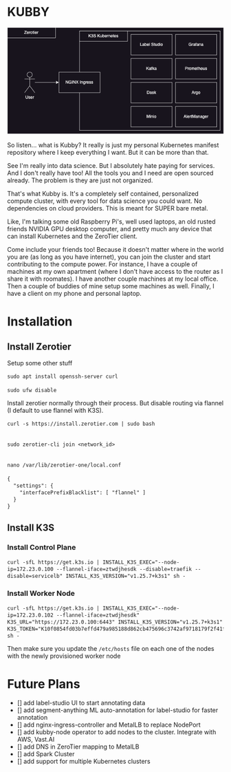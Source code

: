 # KUBBY

![Kubby Diagram](kubby.png)

So listen... what is Kubby? It really is just my personal Kubernetes manifest repository where I keep everything I want. But it can be more than that.

See I'm really into data science. But I absolutely hate paying for services. And I don't really have too! All the tools you and I need are open sourced already. The problem is they are just not organized.

That's what Kubby is. It's a completely self contained, personalized compute cluster, with every tool for data science you could want. No dependencies on cloud providers. This is meant for SUPER bare metal.

Like, I'm talking some old Raspberry Pi's, well used laptops, an old rusted friends NVIDIA GPU desktop computer, and pretty much any device that can install Kubernetes and the ZeroTier client.

Come include your friends too! Because it doesn't matter where in the world you are (as long as you have internet), you can join the cluster and start contributing to the compute power. For instance, I have a couple of machines at my own apartment (where I don't have access to the router as I share it with roomates). I have another couple machines at my local office. Then a couple of buddies of mine setup some machines as well. Finally, I have a client on my phone and personal laptop.

# Installation

## Install Zerotier

Setup some other stuff

```
sudo apt install openssh-server curl

sudo ufw disable
```

Install zerotier normally through their process. But disable routing via flannel (I default to use flannel with K3S).

```
curl -s https://install.zerotier.com | sudo bash


sudo zerotier-cli join <network_id>


nano /var/lib/zerotier-one/local.conf

{
  "settings": {
    "interfacePrefixBlacklist": [ "flannel" ]
  }
}
```

## Install K3S

### Install Control Plane

```
curl -sfL https://get.k3s.io | INSTALL_K3S_EXEC="--node-ip=172.23.0.100 --flannel-iface=ztwdjhesdk --disable=traefik --disable=servicelb" INSTALL_K3S_VERSION="v1.25.7+k3s1" sh -
```

### Install Worker Node

```
curl -sfL https://get.k3s.io | INSTALL_K3S_EXEC="--node-ip=172.23.0.102 --flannel-iface=ztwdjhesdk" K3S_URL="https://172.23.0.100:6443" INSTALL_K3S_VERSION="v1.25.7+k3s1" K3S_TOKEN="K10f0854fd03b7effd479a985188d862cb475696c3742af9718179f2f41fa0d1b5e::server:8afb4379f2f387cf5db6765bdc2df6c2" sh -
```

Then make sure you update the `/etc/hosts` file on each one of the nodes with the newly provisioned worker node

# Future Plans

- [] add label-studio UI to start annotating data
- [] add segment-anything ML auto-annotation for label-studio for faster annotation
- [] add nginx-ingress-controller and MetalLB to replace NodePort
- [] add kubby-node operator to add nodes to the cluster. Integrate with AWS, Vast.AI
- [] add DNS in ZeroTier mapping to MetalLB
- [] add Spark Cluster
- [] add support for multiple Kubernetes clusters